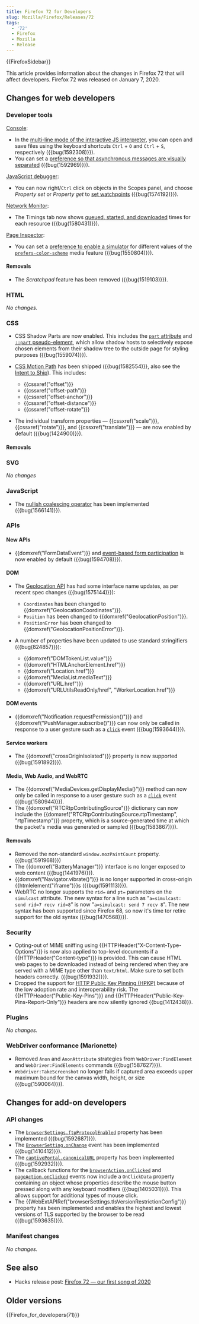 ```yaml
---
title: Firefox 72 for Developers
slug: Mozilla/Firefox/Releases/72
tags:
  - '72'
  - Firefox
  - Mozilla
  - Release
---
```

{{FirefoxSidebar}}

This article provides information about the changes in Firefox 72 that will affect developers. Firefox 72 was released on January 7, 2020.

## Changes for web developers

### Developer tools

[Console](https://firefox-source-docs.mozilla.org/devtools-user/web_console/index.html):

- In the [multi-line mode of the interactive JS interpreter](https://firefox-source-docs.mozilla.org/devtools-user/web_console/the_command_line_interpreter/index.html#multi-line-mode), you can open and save files using the keyboard shortcuts `Ctrl` + `O` and `Ctrl` + `S`, respectively ({{bug(1592308)}}).
- You can set a [preference so that asynchronous messages are visually separated](https://firefox-source-docs.mozilla.org/devtools-user/web_console/console_messages/index.html#async-stack-frames) ({{bug(1592969)}}).

[JavaScript debugger](https://firefox-source-docs.mozilla.org/devtools-user/debugger/index.html):

- You can now right/`Ctrl` click on objects in the Scopes panel, and choose _Property set_ or _Property get_ to [set watchpoints](https://firefox-source-docs.mozilla.org/devtools-user/debugger/how_to/use_watchpoints/index.html#set-a-watchpoint) ({{bug(1574192)}}).

[Network Monitor](https://firefox-source-docs.mozilla.org/devtools-user/network_monitor/index.html):

- The Timings tab now shows [queued, started, and downloaded](https://firefox-source-docs.mozilla.org/devtools-user/network_monitor/request_details/index.html#queued-started-downloaded) times for each resource ({{bug(1580431)}}).

[Page Inspector](https://firefox-source-docs.mozilla.org/devtools-user/page_inspector/index.html):

- You can set a [preference to enable a simulator](https://firefox-source-docs.mozilla.org/devtools-user/page_inspector/how_to/examine_and_edit_css/index.html#view-media-rules-for-color-scheme-preference) for different values of the [`prefers-color-scheme`](/en-US/docs/Web/CSS/@media/prefers-color-scheme) media feature ({{bug(1550804)}}).

#### Removals

- The _Scratchpad_ feature has been removed ({{bug(1519103)}}).

### HTML

_No changes._

### CSS

- CSS Shadow Parts are now enabled. This includes the [`part` attribute](/en-US/docs/Web/HTML/Global_attributes/part) and [`::part` pseudo-element](/en-US/docs/Web/CSS/::part), which allow shadow hosts to selectively expose chosen elements from their shadow tree to the outside page for styling purposes ({{bug(1559074)}}).
- [CSS Motion Path](/en-US/docs/Web/CSS/CSS_Motion_Path) has been shipped ({{bug(1582554)}}, also see the [Intent to Ship](https://groups.google.com/forum/#!topic/mozilla.dev.platform/nOOIRsuxvuc)). This includes:

  - {{cssxref("offset")}}
  - {{cssxref("offset-path")}}
  - {{cssxref("offset-anchor")}}
  - {{cssxref("offset-distance")}}
  - {{cssxref("offset-rotate")}}

- The individual transform properties — {{cssxref("scale")}}, {{cssxref("rotate")}}, and {{cssxref("translate")}} — are now enabled by default ({{bug(1424900)}}).

#### Removals

### SVG

_No changes_

### JavaScript

- The [nullish coalescing operator](/en-US/docs/Web/JavaScript/Reference/Operators/Nullish_coalescing_operator) has been implemented ({{bug(1566141)}}).

### APIs

#### New APIs

- {{domxref("FormDataEvent")}} and [event-based form participation](/en-US/docs/Web/API/FormData/Using_FormData_Objects#using_a_formdata_event) is now enabled by default ({{bug(1594708)}}).

#### DOM

- The [Geolocation API](/en-US/docs/Web/API/Geolocation_API) has had some interface name updates, as per recent spec changes ({{bug(1575144)}}):

  - `Coordinates` has been changed to {{domxref("GeolocationCoordinates")}}.
  - `Position` has been changed to {{domxref("GeolocationPosition")}}.
  - `PositionError` has been changed to {{domxref("GeolocationPositionError")}}.

- A number of properties have been updated to use standard stringifiers ({{bug(824857)}}):

  - {{domxref("DOMTokenList.value")}}
  - {{domxref("HTMLAnchorElement.href")}}
  - {{domxref("Location.href")}}
  - {{domxref("MediaList.mediaText")}}
  - {{domxref("URL.href")}}
  - {{domxref("URLUtilsReadOnly/href", "WorkerLocation.href")}}

#### DOM events

- {{domxref("Notification.requestPermission()")}} and {{domxref("PushManager.subscribe()")}} can now only be called in response to a user gesture such as a [`click`](/en-US/docs/Web/API/Element/click_event) event ({{bug(1593644)}}).

#### Service workers

- The {{domxref("crossOriginIsolated")}} property is now supported ({{bug(1591892)}}).

#### Media, Web Audio, and WebRTC

- The {{domxref("MediaDevices.getDisplayMedia()")}} method can now only be called in response to a user gesture such as a [`click`](/en-US/docs/Web/API/Element/click_event) event ({{bug(1580944)}}).
- The {{domxref("RTCRtpContributingSource")}} dictionary can now include the {{domxref("RTCRtpContributingSource.rtpTimestamp", "rtpTimestamp")}} property, which is a source-generated time at which the packet's media was generated or sampled ({{bug(1583867)}}).

#### Removals

- Removed the non-standard `window.mozPaintCount` property. ({{bug(1591968)}})
- The {{domxref("BatteryManager")}} interface is no longer exposed to web content ({{bug(1441976)}}).
- {{domxref("Navigator.vibrate()")}} is no longer supported in cross-origin {{htmlelement("iframe")}}s ({{bug(1591113)}}).
- WebRTC no longer supports the `rid=` and `pt=` parameters on the `simulcast` attribute. The new syntax for a line such as "`a=simulcast: send rid=7 recv rid=8`" is now "`a=simulcast: send 7 recv 8`". The new syntax has been supported since Firefox 68, so now it's time tor retire support for the old syntax ({{bug(1470568)}}).

### Security

- Opting-out of MIME sniffing using {{HTTPHeader("X-Content-Type-Options")}} is now also applied to top-level documents if a {{HTTPHeader("Content-type")}} is provided. This can cause HTML web pages to be downloaded instead of being rendered when they are served with a MIME type other than `text/html`. Make sure to set both headers correctly. ({{bug(1591932)}}).
- Dropped the support for [HTTP Public Key Pinning (HPKP)](/en-US/docs/Web/HTTP/Public_Key_Pinning) because of the low adoption rate and interoperability risk. The {{HTTPHeader("Public-Key-Pins")}} and {{HTTPHeader("Public-Key-Pins-Report-Only")}} headers are now silently ignored {{bug(1412438)}}.

### Plugins

_No changes._

### WebDriver conformance (Marionette)

- Removed `Anon` and `AnonAttribute` strategies from `WebDriver:FindElement` and `WebDriver:FindElements` commands ({{bug(1587627)}}).
- `Webdriver:TakeScreenshot` no longer fails if captured area exceeds upper maximum bound for the canvas width, height, or size ({{bug(1590064)}}).

## Changes for add-on developers

### API changes

- The [`browserSettings.ftpProtocolEnabled`](/en-US/docs/Mozilla/Add-ons/WebExtensions/API/browserSettings/ftpProtocolEnabled) property has been implemented ({{bug(1592687)}}).
- The [`BrowserSetting.onChange`](/en-US/docs/Mozilla/Add-ons/WebExtensions/API/types/BrowserSetting/onChange) event has been implemented ({{bug(1410412)}}).
- The [`captivePortal.canonicalURL`](/en-US/docs/Mozilla/Add-ons/WebExtensions/API/captivePortal/canonicalURL) property has been implemented ({{bug(1592932)}}).
- The callback functions for the [`browserAction.onClicked`](/en-US/docs/Mozilla/Add-ons/WebExtensions/API/browserAction/onClicked) and [`pageAction.onClicked`](/en-US/docs/Mozilla/Add-ons/WebExtensions/API/pageAction/onClicked) events now include a `OnClickData` property containing an object whose properties describe the mouse button pressed along with any keyboard modifiers ({{bug(1405031)}}). This allows support for additional types of mouse click.
- The {{WebExtAPIRef("browserSettings.tlsVersionRestrictionConfig")}} property has been implemented and enables the highest and lowest versions of TLS supported by the browser to be read ({{bug(1593635)}}).

### Manifest changes

_No changes._

## See also

- Hacks release post: [Firefox 72 — our first song of 2020](https://hacks.mozilla.org/2020/01/firefox-72-our-first-song-of-2020/)

## Older versions

{{Firefox_for_developers(71)}}
